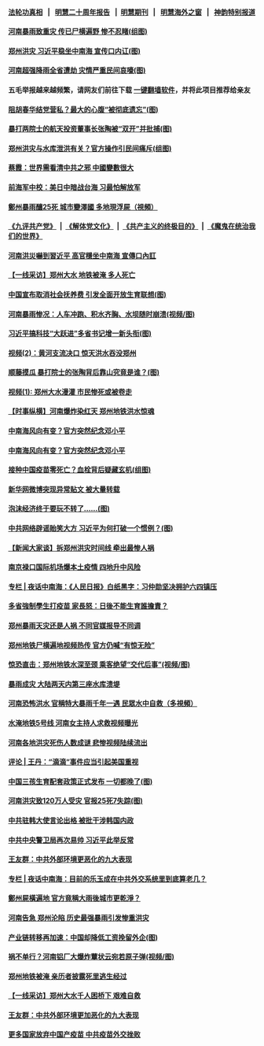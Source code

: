 #### [法轮功真相](https://github.com/gfw-breaker/truth/blob/master/README.md?t=0) &nbsp;&nbsp;|&nbsp;&nbsp; [明慧二十周年报告](https://github.com/gfw-breaker/mh-reports/blob/master/README.md?t=0) &nbsp;&nbsp;|&nbsp;&nbsp;[明慧期刊](https://github.com/gfw-breaker/mh-qikan) &nbsp;&nbsp;|&nbsp;&nbsp; [明慧海外之窗](https://github.com/gfw-breaker/mh-news/blob/master/README.md?t=0) &nbsp;&nbsp;|&nbsp;&nbsp; [神韵特别报道](https://github.com/gfw-breaker/mh-news/blob/master/shenyun.md?t=0)
#### [ 河南暴雨致重灾 传已尸横遍野 惨不忍睹(组图)](https://github.com/gfw-breaker/banned-news3/blob/master/pages/p1/978668.md)
#### [ 郑州洪灾 习近平稳坐中南海 宣传口内讧(图)](https://github.com/gfw-breaker/banned-news3/blob/master/pages/p2/978698.md)
#### [ 河南超强降雨全省遭劫 灾情严重民间哀嚎(图)](https://github.com/gfw-breaker/banned-news3/blob/master/pages/p1/978578.md)
#### 五毛举报越来越频繁，请网友们前往下载 [一键翻墙软件](https://github.com/gfw-breaker/ssr-accounts)，并将此项目推荐给亲友
#### [ 阻胡春华结党营私？最大的心腹“被彻底遗忘”(图)](https://github.com/gfw-breaker/banned-news3/blob/master/pages/p2/978575.md)
#### [ 暴打两院士的航天投资董事长张陶被“双开”并批捕(图)](https://github.com/gfw-breaker/banned-news3/blob/master/pages/p2/978533.md)
#### [ 郑州洪灾与水库泄洪有关？官方操作引民间痛斥(组图)](https://github.com/gfw-breaker/banned-news3/blob/master/pages/p1/978670.md)
#### [ 蔡霞：世界需看清中共之邪 中國變數很大](https://github.com/gfw-breaker/banned-news3/blob/master/pages/soh5/527654.md)
#### [ 前海军中校：美日中暗战台海 习最怕解放军](https://github.com/gfw-breaker/banned-news3/blob/master/pages/nf4514/n13102383.md)
#### [ 鄭州暴雨釀25死 城市變澤國 多地現浮屍（視頻）](https://github.com/gfw-breaker/banned-news3/blob/master/pages/soh5/527774.md)
#### [《九评共产党》](https://github.com/begood0513/9ping.md/blob/master/README.md) &nbsp;|&nbsp; [《解体党文化》](../../../../jtdwh.md/blob/master/README.md)  &nbsp;|&nbsp; [《共产主义的终极目的》](../../../../gczydzjmd.md/blob/master/README.md) &nbsp;|&nbsp; [《魔鬼在统治我们的世界》](../../../../mgztzwmdsj.md/blob/master/README.md) 
#### [ 河南洪災嚇到習近平 高官穩坐中南海 宣傳口內訌](https://github.com/gfw-breaker/banned-news3/blob/master/pages/soh5/527720.md)
#### [ 【一线采访】郑州大水 地铁被淹 多人死亡](https://github.com/gfw-breaker/banned-news3/blob/master/pages/nf4514/n13102635.md)
#### [ 中国宣布取消社会抚养费 引发全面开放生育联想(图)](https://github.com/gfw-breaker/banned-news3/blob/master/pages/p1/978660.md)
#### [ 河南暴雨惨况：人车冲跑、积水齐胸、水坝随时崩溃(视频/图)](https://github.com/gfw-breaker/banned-news3/blob/master/pages/p1/978628.md)
#### [ 习近平搞科技“大跃进”多省书记增一新头衔(图)](https://github.com/gfw-breaker/banned-news3/blob/master/pages/p2/978662.md)
#### [ 视频(2)：黄河支流决口 惊天洪水吞没郑州](https://github.com/gfw-breaker/banned-news3/blob/master/pages/nsc413/n13103768.md)
#### [ 顺藤摸瓜 暴打院士的张陶背后靠山究竟是谁？(图)](https://github.com/gfw-breaker/banned-news3/blob/master/pages/p2/978669.md)
#### [ 视频(1): 郑州大水漫灌 市民惨死或被卷走](https://github.com/gfw-breaker/banned-news3/blob/master/pages/nsc413/n13103579.md)
#### [ 【时事纵横】河南爆炸染红天 郑州地铁洪水惊魂](https://github.com/gfw-breaker/banned-news3/blob/master/pages/nsc413/n13102853.md)
#### [ 中南海风向有变？官方突然纪念邓小平](https://github.com/gfw-breaker/banned-news3/blob/master/pages/prog204/a103170729.md)
#### [ 中南海风向有变？官方突然纪念邓小平](https://github.com/gfw-breaker/banned-news3/blob/master/pages/prog1138/a103170729.md)
#### [ 接种中国疫苗零死亡？血栓背后疑藏玄机(组图)](https://github.com/gfw-breaker/banned-news3/blob/master/pages/p1/978626.md)
#### [ 新华网微博突现异常贴文 被大量转载](https://github.com/gfw-breaker/banned-news3/blob/master/pages/prog204/a103170228.md)
#### [ 泡沫经济终于要玩不转了……(图)](https://github.com/gfw-breaker/banned-news3/blob/master/pages/p5/978655.md)
#### [ 中共网络辟谣贻笑大方 习近平为何打破一个惯例？(图)](https://github.com/gfw-breaker/banned-news3/blob/master/pages/p2/978481.md)
#### [ 【新闻大家谈】拆郑州洪灾时间线 牵出最惨人祸](https://github.com/gfw-breaker/banned-news3/blob/master/pages/nsc413/n13104442.md)
#### [ 南京禄口国际机场爆本土疫情 四地升中风险](https://github.com/gfw-breaker/banned-news3/blob/master/pages/nsc413/n13103162.md)
#### [ 专栏 | 夜话中南海：《人民日报》白纸黑字：习仲勋坚决拥护六四镇压](https://github.com/gfw-breaker/banned-news3/blob/master/pages/yehuazhongnanhai/gx-06042021151515.md)
#### [ 多省強制學生打疫苗 家長怒：日後不能生育誰擔責？](https://github.com/gfw-breaker/banned-news3/blob/master/pages/soh5/527078.md)
#### [ 郑州暴雨天灾还是人祸 不同官媒报导不同调](https://github.com/gfw-breaker/banned-news3/blob/master/pages/prog204/a103170590.md)
#### [ 郑州地铁尸横遍地视频热传 官方仍喊“有惊无险”](https://github.com/gfw-breaker/banned-news3/blob/master/pages/prog204/a103170062.md)
#### [ 惊恐直击：郑州地铁水深至颈 乘客绝望“交代后事”(视频/图)](https://github.com/gfw-breaker/banned-news3/blob/master/pages/p1/978726.md)
#### [ 暴雨成灾 大陆两天内第三座水库溃堤](https://github.com/gfw-breaker/banned-news3/blob/master/pages/nsc413/n13102731.md)
#### [ 河南恐怖洪水 官稱特大暴雨千年一遇 民眾水中自救（多視頻）](https://github.com/gfw-breaker/banned-news3/blob/master/pages/soh5/527417.md)
#### [ 水淹地铁5号线 河南女主持人求救视频曝光](https://github.com/gfw-breaker/banned-news3/blob/master/pages/prog204/a103170502.md)
#### [ 河南各地洪灾死伤人数成谜 悲惨视频陆续流出](https://github.com/gfw-breaker/banned-news3/blob/master/pages/prog204/a103170139.md)
#### [ 评论 | 王丹：“滴滴“事件应当引起美国重视](https://github.com/gfw-breaker/banned-news3/blob/master/pages/pinglun/wd-07192021112948.md)
#### [ 中国三孩生育配套政策正式发布 一切都晚了(图)](https://github.com/gfw-breaker/banned-news3/blob/master/pages/p5/978601.md)
#### [ 河南洪灾致120万人受灾 官报25死7失踪(图)](https://github.com/gfw-breaker/banned-news3/blob/master/pages/p1/978717.md)
#### [ 中共驻韩大使言论出格 被批干涉韩国内政](https://github.com/gfw-breaker/banned-news3/blob/master/pages/nsc413/n13103262.md)
#### [ 中共中央警卫局再次易帅 习近平此举反常](https://github.com/gfw-breaker/banned-news3/blob/master/pages/nsc413/n13102313.md)
#### [ 王友群：中共外部环境更恶化的九大表现](https://github.com/gfw-breaker/banned-news3/blob/master/pages/nf4514/n13103354.md)
#### [ 专栏 | 夜话中南海：目前的乐玉成在中共外交系统里到底算老几？](https://github.com/gfw-breaker/banned-news3/blob/master/pages/yehuazhongnanhai/gx-07192021152912.md)
#### [ 鄭州屍橫遍地 官方竟稱大雨後城市更乾淨？](https://github.com/gfw-breaker/banned-news3/blob/master/pages/soh5/527603.md)
#### [ 河南告急 郑州沦陷 历史最强暴雨引发惨重洪灾](https://github.com/gfw-breaker/banned-news3/blob/master/pages/prog204/a103170263.md)
#### [ 产业链转移再加速：中国却降低工资挽留外企(图)](https://github.com/gfw-breaker/banned-news3/blob/master/pages/p5/978639.md)
#### [ 祸不单行？河南铝厂大爆炸蕈状云宛若原子弹(视频/图)](https://github.com/gfw-breaker/banned-news3/blob/master/pages/p1/978600.md)
#### [ 郑州地铁被淹 亲历者披露死里逃生经过](https://github.com/gfw-breaker/banned-news3/blob/master/pages/nsc413/n13104268.md)
#### [ 【一线采访】郑州大水千人困桥下 艰难自救](https://github.com/gfw-breaker/banned-news3/blob/master/pages/nsc413/n13103956.md)
#### [ 王友群：中共外部环境更加恶化的九大表现](https://github.com/gfw-breaker/banned-news3/blob/master/pages/nsc413/n13103354.md)
#### [ 更多国家放弃中国产疫苗 中共疫苗外交挫败](https://github.com/gfw-breaker/banned-news3/blob/master/pages/nsc413/n13103312.md)
